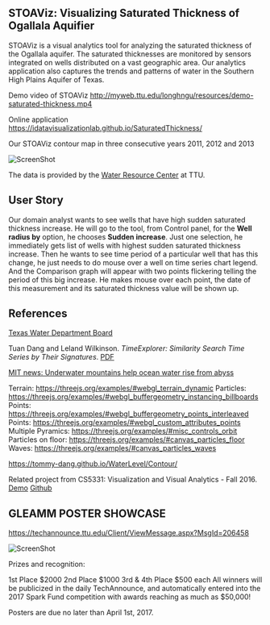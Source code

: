 ## STOAViz: Visualizing Saturated Thickness of Ogallala Aquifier
STOAViz is a visual analytics tool for analyzing the saturated thickness of the Ogallala aquifer.
The saturated thicknesses are monitored by sensors integrated on wells distributed on a vast geographic area.
Our analytics application also captures the trends and patterns of water in the Southern High Plains Aquifer of Texas.

Demo video of STOAViz
http://myweb.ttu.edu/longhngu/resources/demo-saturated-thickness.mp4

Online application
https://idatavisualizationlab.github.io/SaturatedThickness/

Our STOAViz contour map in three consecutive years 2011, 2012 and 2013

![ScreenShot](https://github.com/iDataVisualizationLab/SaturatedThickness/blob/master/figures/contour3years.png)

The data is provided by the [Water Resource Center](https://www.depts.ttu.edu/waterresources/) at TTU.

## User Story
Our domain analyst wants to see wells that have high sudden saturated thickness increase. He will go to the tool, from Control panel, for the **Well radius by**
option, he chooses **Sudden increase**. Just one selection, he immediately gets list of wells with highest sudden saturated thickness increase.
Then he wants to see time period of a particular well that has this change, he just needs to do mouse over a well on time series chart legend.
And the Comparison graph will appear with two points flickering telling the period of this big increase.
He makes mouse over each point, the date of this measurement and its saturated thickness value will be shown up.

## References

[Texas Water Department Board](http://news.mit.edu/2017/underwater-mountains-turbulence-ocean-circulation-0306)

Tuan Dang and Leland Wilkinson. *TimeExplorer: Similarity Search Time Series by Their Signatures*.
[PDF](http://www.myweb.ttu.edu/tnhondan/file/TimeExplorer.pdf)

[MIT news: Underwater mountains help ocean water rise from abyss](http://www.twdb.texas.gov/index.asp)

Terrain: https://threejs.org/examples/#webgl_terrain_dynamic
Particles: https://threejs.org/examples/#webgl_buffergeometry_instancing_billboards
Points: https://threejs.org/examples/#webgl_buffergeometry_points_interleaved
Points: https://threejs.org/examples/#webgl_custom_attributes_points
Multiple Pyramics: https://threejs.org/examples/#misc_controls_orbit
Particles on floor: https://threejs.org/examples/#canvas_particles_floor
Waves: https://threejs.org/examples/#canvas_particles_waves

https://tommy-dang.github.io/WaterLevel/Contour/

Related project from CS5331: Visualization and Visual Analytics - Fall 2016. [Demo](http://myweb.ttu.edu/jataber/unemployment/) [Github](https://github.com/jmtaber129/unemployment-visualization)

## GLEAMM POSTER SHOWCASE
https://techannounce.ttu.edu/Client/ViewMessage.aspx?MsgId=206458

![ScreenShot](https://github.com/iDataVisualizationLab/SaturatedThickness/blob/master/figures/jsVersion.png)

Prizes and recognition:

1st Place $2000 2nd Place $1000 3rd & 4th Place $500 each
All winners will be publicized in the daily TechAnnounce, and automatically entered into the 2017 Spark Fund competition with awards reaching as much as $50,000!

Posters are due no later than April 1st, 2017.